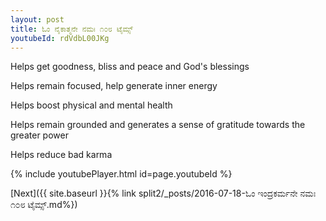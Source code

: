 ```yaml
---
layout: post
title: ಓಂ ನೈಕಾತ್ಮನೇ ನಮಃ ೧೦೮ ಟೈಮ್ಸ್
youtubeId: rdVdbL00JKg
---
```

 
 
Helps get goodness, bliss and peace and God's blessings
 
Helps remain focused, help generate inner energy 
 
Helps boost physical and mental health 
 
Helps remain grounded and generates a sense of gratitude towards the greater power 
 
Helps reduce bad karma
 
 
 
 


{% include youtubePlayer.html id=page.youtubeId %}
 
[Next]({{ site.baseurl }}{% link  split2/_posts/2016-07-18-ಓಂ ಇಂದ್ರಕರ್ಮನೇ ನಮಃ ೧೦೮ ಟೈಮ್ಸ್.md%})
 
